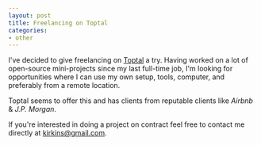 ```yaml
---
layout: post
title: Freelancing on Toptal
categories:
- other
---
```


I've decided to give freelancing on [Toptal](https://www.toptal.com/) a try. Having worked on a lot of open-source
mini-projects since my last full-time job, I'm looking for opportunities where I can use my own setup, tools, computer,
and preferably from a remote location. 

Toptal seems to offer this and has clients from reputable clients like _Airbnb_ & _J.P. Morgan_.

If you're interested in doing a project on contract feel free to contact me directly at [kirkins@gmail.com](mailto:kirkins@gmail.com?Subject=Freelance).

